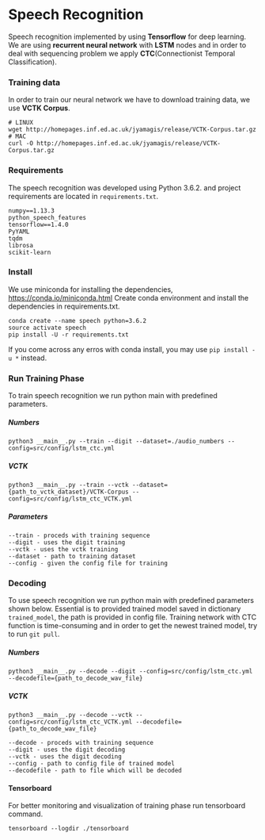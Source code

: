 # Speech Recognition

Speech recognition implemented by using __Tensorflow__ for deep learning.
We are using __recurrent neural network__ with __LSTM__ nodes and in order to deal with sequencing problem we apply __CTC__(Connectionist Temporal Classification).

### Training data
In order to train our neural network we have to download training data, we use __VCTK Corpus__.  
```
# LINUX
wget http://homepages.inf.ed.ac.uk/jyamagis/release/VCTK-Corpus.tar.gz
# MAC
curl -O http://homepages.inf.ed.ac.uk/jyamagis/release/VCTK-Corpus.tar.gz
```

### Requirements
The speech recognition was developed using Python 3.6.2. and project requirements are located in ```requirements.txt```. 
```
numpy==1.13.3
python_speech_features
tensorflow==1.4.0
PyYAML
tqdm
librosa
scikit-learn
```

### Install

We use miniconda for installing the dependencies, https://conda.io/miniconda.html
Create conda environment and install the dependencies in requirements.txt. 

```
conda create --name speech python=3.6.2
source activate speech
pip install -U -r requirements.txt
```
If you come across any erros with conda install, you may use ```pip install -u *``` instead.  


### Run Training Phase

To train speech recognition we run python main with predefined parameters.

##### Numbers
```
python3 __main__.py --train --digit --dataset=./audio_numbers --config=src/config/lstm_ctc.yml
```
##### VCTK
```
python3 __main__.py --train --vctk --dataset={path_to_vctk_dataset}/VCTK-Corpus --config=src/config/lstm_ctc_VCTK.yml
```
##### Parameters
```
--train - proceds with training sequence
--digit - uses the digit training
--vctk - uses the vctk training
--dataset - path to training dataset
--config - given the config file for training

```

### Decoding
To use speech recognition we run python main with predefined parameters shown below. 
Essential is to provided trained model saved in dictionary ```trained_model```, the path is provided in config file. 
Training network with CTC function is time-consuming and in order to get the newest trained model, try to run ```git pull```.   
##### Numbers
```
python3 __main__.py --decode --digit --config=src/config/lstm_ctc.yml --decodefile={path_to_decode_wav_file}
```
##### VCTK
```
python3 __main__.py --decode --vctk --config=src/config/lstm_ctc_VCTK.yml --decodefile={path_to_decode_wav_file}
```
```
--decode - proceds with training sequence
--digit - uses the digit decoding
--vctk - uses the digit decoding
--config - path to config file of trained model
--decodefile - path to file which will be decoded
```

#### Tensorboard
For better monitoring and visualization of training phase run tensorboard command.
```
tensorboard --logdir ./tensorboard    
```

